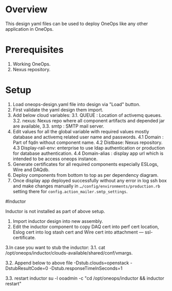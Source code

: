 # Overview

This design yaml files can be used to deploy OneOps like any other application in OneOps.

# Prerequisites

1. Working OneOps.
2. Nexus repository.


# Setup

1. Load oneops-design.yaml file into design via "Load" button.
2. First validate the yaml design them import.
3. Add below cloud variables:
   3.1. QUEUE : Location of activemq queues.
   3.2. nexus: Nexus repo where all component artifacts and depended jar are available,
   3.3. smtp : SMTP mail server.
4. Edit values for all the global variable with required values mostly database and activemq related user name and passwords.
    4.1  Domain :  Part of fqdn without component name.
    4.2  Distbase: Nexus repository.
    4.3  Display-rail-env: enterprise to use ldap authentication or production for database authentication.
    4.4 Domain-alias : display app url which is intended to be access oneops instance.
5. Generate certificates for all required components especially ESLogs, Wire and DAQdb.
6. Deploy components from bottom to top as per dependency diagram.
7. Once display app deployed successfully without any error in log ssh box and make changes manually in `…/config/environments/production.rb` setting there for `config.action_mailer.smtp_settings`.

#Inductor

Inductor is not installed as part of above setup.

1. Import inductor design into new assembly.
2. Edit the inductor component to copy DAQ cert into perf cert location, Eslog cert into log stash cert and Wire cert into attachment — ssl-certificate.

3.In case you want to stub the inductor:
   3.1. cat /opt/oneops/inductor/clouds-available/shared/conf/vmargs.
   
   3.2.  Append below to above file
             -Dstub.clouds=openstack -DstubResultCode=0 -Dstub.responseTimeInSeconds=1
             
   3.3. restart inductor
             su -l ooadmin -c "cd /opt/oneops/inductor && inductor restart"